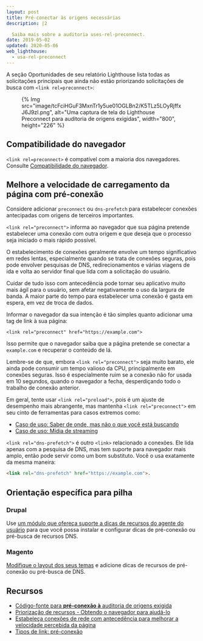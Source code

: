 ```yaml
---
layout: post
title: Pré-conectar às origens necessárias
description: |2

  Saiba mais sobre a auditoria uses-rel-preconnect.
date: 2019-05-02
updated: 2020-05-06
web_lighthouse:
  - usa-rel-preconnect
---
```


A seção Oportunidades de seu relatório Lighthouse lista todas as solicitações principais que ainda não estão priorizando solicitações de busca com `<link rel=preconnect>`:

<figure>{% Img src="image/tcFciHGuF3MxnTr1y5ue01OGLBn2/K5TLz5LOyRjffxJ6J9zl.png", alt="Uma captura de tela do Lighthouse Preconnect para auditoria de origens exigidas", width="800", height="226" %}</figure>

## Compatibilidade do navegador

`<link rel=preconnect>` é compatível com a maioria dos navegadores. Consulte [Compatibilidade do navegador](https://developer.mozilla.org/docs/Web/HTML/Link_types/preconnect#Browser_compatibility).

## Melhore a velocidade de carregamento da página com pré-conexão

Considere adicionar `preconnect` ou `dns-prefetch` para estabelecer conexões antecipadas com origens de terceiros importantes.

`<link rel="preconnect">` informa ao navegador que sua página pretende estabelecer uma conexão com outra origem e que deseja que o processo seja iniciado o mais rápido possível.

O estabelecimento de conexões geralmente envolve um tempo significativo em redes lentas, especialmente quando se trata de conexões seguras, pois pode envolver pesquisas de DNS, redirecionamentos e várias viagens de ida e volta ao servidor final que lida com a solicitação do usuário.

Cuidar de tudo isso com antecedência pode tornar seu aplicativo muito mais ágil para o usuário, sem afetar negativamente o uso da largura de banda. A maior parte do tempo para estabelecer uma conexão é gasta em espera, em vez de troca de dados.

Informar o navegador da sua intenção é tão simples quanto adicionar uma tag de link à sua página:

`<link rel="preconnect" href="https://example.com">`

Isso permite que o navegador saiba que a página pretende se conectar a `example.com` e recuperar o conteúdo de lá.

Lembre-se de que, embora `<link rel="preconnect">` seja muito barato, ele ainda pode consumir um tempo valioso da CPU, principalmente em conexões seguras. Isso é especialmente ruim se a conexão não for usada em 10 segundos, quando o navegador a fecha, desperdiçando todo o trabalho de conexão anterior.

Em geral, tente usar `<link rel="preload">`, pois é um ajuste de desempenho mais abrangente, mas mantenha `<link rel="preconnect">` em seu cinto de ferramentas para casos extremos como:

- [Caso de uso: Saber de onde, mas não o que você está buscando](https://developers.google.com/web/fundamentals/performance/resource-prioritization#use-case_knowing_where_from_but_not_what_youre_fetching)
- [Caso de uso: Mídia de streaming](https://developers.google.com/web/fundamentals/performance/resource-prioritization#use-case_knowing_where_from_but_not_what_youre_fetching)

`<link rel="dns-prefetch">` é outro `<link>` relacionado a conexões. Ele lida apenas com a pesquisa de DNS, mas tem suporte para navegador mais amplo, então pode servir como um bom substituto. Você o usa exatamente da mesma maneira:

```html
<link rel="dns-prefetch" href="https://example.com">.
```

## Orientação específica para pilha

### Drupal

Use [um módulo que ofereça suporte a dicas de recursos do agente do usuário](https://www.drupal.org/project/project_module?f%5B0%5D=&f%5B1%5D=&f%5B2%5D=&f%5B3%5D=&f%5B4%5D=sm_field_project_type%3Afull&f%5B5%5D=&f%5B6%5D=&text=dns-prefetch&solrsort=iss_project_release_usage+desc&op=Search) para que você possa instalar e configurar dicas de pré-conexão ou pré-busca de recursos DNS.

### Magento

[Modifique o layout dos seus temas](https://devdocs.magento.com/guides/v2.3/frontend-dev-guide/layouts/xml-manage.html) e adicione dicas de recursos de pré-conexão ou pré-busca de DNS.

## Recursos

- [Código-fonte para **pré-conexão à** auditoria de origens exigida](https://developers.google.com/web/fundamentals/performance/resource-prioritization#preconnect)
- [Priorização de recursos - Obtendo o navegador para ajudá-lo](https://developers.google.com/web/fundamentals/performance/resource-prioritization#preconnect)
- [Estabeleça conexões de rede com antecedência para melhorar a velocidade percebida da página](/preconnect-and-dns-prefetch/)
- [Tipos de link: pré-conexão](https://developer.mozilla.org/docs/Web/HTML/Link_types/preconnect#Browser_compatibility)
